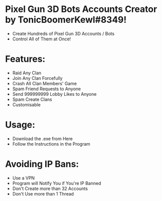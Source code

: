 # Pixel Gun 3D Bots Accounts Creator by TonicBoomerKewl#8349!
- Create Hundreds of Pixel Gun 3D Accounts / Bots
- Control All of Them at Once!

# Features:
- Raid Any Clan
- Join Any Clan Forcefully
- Crash All Clan Members' Game
- Spam Friend Requests to Anyone
- Send 999999999 Lobby Likes to Anyone
- Spam Create Clans
- Customisable

# Usage:
- Download the .exe from Here
- Follow the Instructions in the Program

# Avoiding IP Bans:
- Use a VPN
- Program will Notify You if You're IP Banned
- Don't Create more than 32 Accounts
- Don't Use more than 1 Thread

